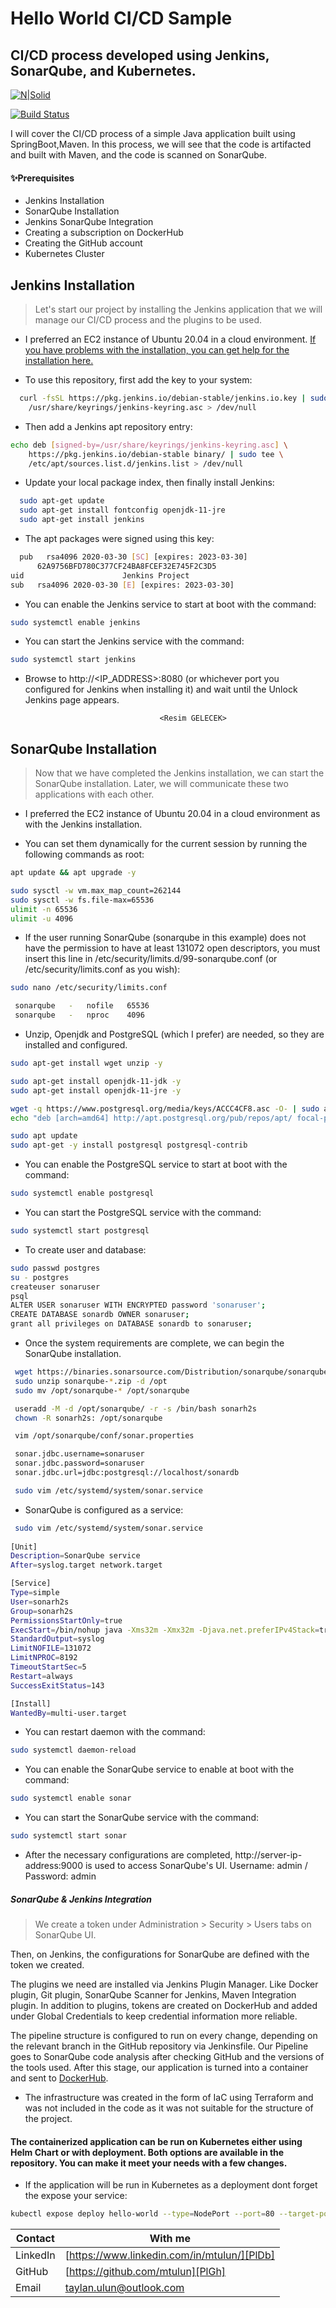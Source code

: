 # Hello World CI/CD Sample
## CI/CD process developed using Jenkins, SonarQube, and Kubernetes.

[![N|Solid](https://cldup.com/dTxpPi9lDf.thumb.png)](https://nodesource.com/products/nsolid)

[![Build Status](https://travis-ci.org/joemccann/dillinger.svg?branch=master)](https://travis-ci.org/joemccann/dillinger)

I will cover the CI/CD process of a simple Java application built using SpringBoot,Maven.
In this process, we will see that the code is artifacted and built with Maven, and the code is scanned on SonarQube.

#### ✨Prerequisites
- Jenkins Installation
- SonarQube Installation
- Jenkins SonarQube Integration
- Creating a subscription on DockerHub
- Creating the GitHub account
- Kubernetes Cluster

## Jenkins Installation
>Let's start our project by installing the Jenkins application that we will manage our CI/CD process and the plugins to be used.
- I preferred an EC2 instance of Ubuntu 20.04 in a cloud environment.
[If you have problems with the installation, you can get help for the installation here.][df1]

- To use this repository, first add the key to your system:
```sh
  curl -fsSL https://pkg.jenkins.io/debian-stable/jenkins.io.key | sudo tee \
    /usr/share/keyrings/jenkins-keyring.asc > /dev/null
```
- Then add a Jenkins apt repository entry:
```sh
echo deb [signed-by=/usr/share/keyrings/jenkins-keyring.asc] \
    https://pkg.jenkins.io/debian-stable binary/ | sudo tee \
    /etc/apt/sources.list.d/jenkins.list > /dev/null
```
- Update your local package index, then finally install Jenkins:
```sh
  sudo apt-get update
  sudo apt-get install fontconfig openjdk-11-jre
  sudo apt-get install jenkins
```
- The apt packages were signed using this key:
```sh
  pub   rsa4096 2020-03-30 [SC] [expires: 2023-03-30]
      62A9756BFD780C377CF24BA8FCEF32E745F2C3D5
uid                      Jenkins Project 
sub   rsa4096 2020-03-30 [E] [expires: 2023-03-30]
```
- You can enable the Jenkins service to start at boot with the command:
```sh
sudo systemctl enable jenkins
```
- You can start the Jenkins service with the command:
```sh
sudo systemctl start jenkins
```
- Browse to http://<IP_ADDRESS>:8080 (or whichever port you configured for Jenkins when installing it) and wait until the Unlock Jenkins page appears.

                                    <Resim GELECEK>


## SonarQube Installation
>Now that we have completed the Jenkins installation, we can start the SonarQube installation. Later, we will communicate these two applications with each other.

- I preferred the EC2 instance of Ubuntu 20.04 in a cloud environment as with the Jenkins installation.

- You can set them dynamically for the current session by running the following commands as root:
```sh
apt update && apt upgrade -y

sudo sysctl -w vm.max_map_count=262144
sudo sysctl -w fs.file-max=65536
ulimit -n 65536
ulimit -u 4096
```
- If the user running SonarQube (sonarqube in this example) does not have the permission to have at least 131072 open descriptors, you must insert this line in /etc/security/limits.d/99-sonarqube.conf (or /etc/security/limits.conf as you wish):
```sh
sudo nano /etc/security/limits.conf

 sonarqube   -   nofile   65536
 sonarqube   -   nproc    4096
```
- Unzip, Openjdk and PostgreSQL (which I prefer) are needed, so they are installed and configured.
```sh
sudo apt-get install wget unzip -y

sudo apt-get install openjdk-11-jdk -y
sudo apt-get install openjdk-11-jre -y

wget -q https://www.postgresql.org/media/keys/ACCC4CF8.asc -O- | sudo apt-key add -
echo "deb [arch=amd64] http://apt.postgresql.org/pub/repos/apt/ focal-pgdg main" | sudo tee /etc/apt/sources.list.d/postgresql.list

sudo apt update
sudo apt-get -y install postgresql postgresql-contrib
```
- You can enable the PostgreSQL service to start at boot with the command:
```sh
sudo systemctl enable postgresql
```
- You can start the PostgreSQL service with the command:
```sh
sudo systemctl start postgresql
```
- To create user and database:
```sh
sudo passwd postgres
su - postgres
createuser sonaruser
psql
ALTER USER sonaruser WITH ENCRYPTED password 'sonaruser';
CREATE DATABASE sonardb OWNER sonaruser;
grant all privileges on DATABASE sonardb to sonaruser;
```
- Once the system requirements are complete, we can begin the SonarQube installation.
```sh
 wget https://binaries.sonarsource.com/Distribution/sonarqube/sonarqube-9.3.0.51899.zip
 sudo unzip sonarqube-*.zip -d /opt
 sudo mv /opt/sonarqube-* /opt/sonarqube

 useradd -M -d /opt/sonarqube/ -r -s /bin/bash sonarh2s
 chown -R sonarh2s: /opt/sonarqube

 vim /opt/sonarqube/conf/sonar.properties

 sonar.jdbc.username=sonaruser
 sonar.jdbc.password=sonaruser
 sonar.jdbc.url=jdbc:postgresql://localhost/sonardb

 sudo vim /etc/systemd/system/sonar.service
```
- SonarQube is configured as a service:
```sh
 sudo vim /etc/systemd/system/sonar.service
 
[Unit]
Description=SonarQube service
After=syslog.target network.target

[Service]
Type=simple
User=sonarh2s
Group=sonarh2s
PermissionsStartOnly=true
ExecStart=/bin/nohup java -Xms32m -Xmx32m -Djava.net.preferIPv4Stack=true -jar /opt/sonarqube/lib/sonar-application-9.3.0.51899.jar
StandardOutput=syslog
LimitNOFILE=131072
LimitNPROC=8192
TimeoutStartSec=5
Restart=always
SuccessExitStatus=143

[Install]
WantedBy=multi-user.target
```
- You can restart daemon with the command:
```sh
sudo systemctl daemon-reload
```
- You can enable the SonarQube service to enable at boot with the command:
```sh
sudo systemctl enable sonar
```
- You can start the SonarQube service with the command:
```sh
sudo systemctl start sonar
```
- After the necessary configurations are completed, http://server-ip-address:9000 is used to access SonarQube's UI.
Username: admin     /       Password: admin

##### SonarQube & Jenkins Integration

> We create a token under
> Administration > Security > Users
> tabs on SonarQube UI.

<SONARQUBE TOKEN CREATION RESIM>

Then, on Jenkins, the configurations for SonarQube are defined with the token we created.

<SonarQube Jenkins Integration Resim>


The plugins we need are installed via Jenkins Plugin Manager. Like Docker plugin, Git plugin, SonarQube Scanner for Jenkins, Maven Integration plugin.
In addition to plugins, tokens are created on DockerHub and added under Global Credentials to keep credential information more reliable.

The pipeline structure is configured to run on every change, depending on the relevant branch in the GitHub repository via Jenkinsfile.
Our Pipeline goes to SonarQube code analysis after checking GitHub and the versions of the tools used.
After this stage, our application is turned into a container and sent to [DockerHub].

<PIPILINE STAGES RESIM>

- The infrastructure was created in the form of IaC using Terraform and was not included in the code as it was not suitable for the structure of the project.

#### The containerized application can be run on Kubernetes either using Helm Chart or with deployment. Both options are available in the repository. You can make it meet your needs with a few changes.

- If the application will be run in Kubernetes as a deployment dont forget the expose your service:
```sh
kubectl expose deploy hello-world --type=NodePort --port=80 --target-port=8085
```


| Contact | With me |
| ------ | ------ |
| LinkedIn | [https://www.linkedin.com/in/mtulun/][PlDb] |
| GitHub | [https://github.com/mtulun][PlGh] |
| Email | [taylan.ulun@outlook.com][PlGd] |

 




[//]: # (These are reference links used in the body of this note and get stripped out when the markdown processor does its job. There is no need to format nicely because it shouldn't be seen. Thanks SO - http://stackoverflow.com/questions/4823468/store-comments-in-markdown-syntax)

   [dill]: <https://github.com/joemccann/dillinger>
   [git-repo-url]: <https://github.com/joemccann/dillinger.git>
   [DockerHub]: <https://hub.docker.com>
   [df1]: https://pkg.jenkins.io/debian-stable/
   [markdown-it]: <https://github.com/markdown-it/markdown-it>
   [Ace Editor]: <http://ace.ajax.org>
   [node.js]: <http://nodejs.org>
   [Twitter Bootstrap]: <http://twitter.github.com/bootstrap/>
   [jQuery]: <http://jquery.com>
   [@tjholowaychuk]: <http://twitter.com/tjholowaychuk>
   [express]: <http://expressjs.com>
   [AngularJS]: <http://angularjs.org>
   [Gulp]: <http://gulpjs.com>

   [PlDb]: <https://www.linkedin.com/in/mtulun/>
   [PlGh]: <https://github.com/mtulun>
   [PlGd]: <https://outlook.live.com/owa/>

